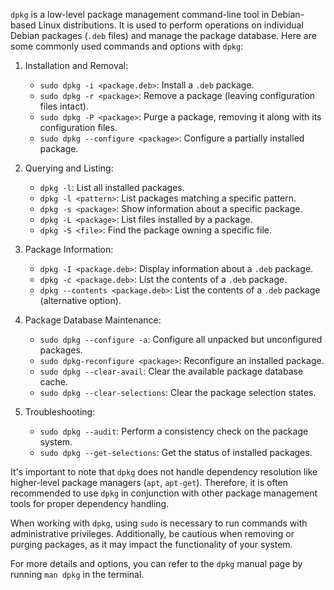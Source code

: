 `dpkg` is a low-level package management command-line tool in Debian-based Linux distributions. It is used to perform operations on individual Debian packages (`.deb` files) and manage the package database. Here are some commonly used commands and options with `dpkg`:

1. Installation and Removal:
   - `sudo dpkg -i <package.deb>`: Install a `.deb` package.
   - `sudo dpkg -r <package>`: Remove a package (leaving configuration files intact).
   - `sudo dpkg -P <package>`: Purge a package, removing it along with its configuration files.
   - `sudo dpkg --configure <package>`: Configure a partially installed package.

2. Querying and Listing:
   - `dpkg -l`: List all installed packages.
   - `dpkg -l <pattern>`: List packages matching a specific pattern.
   - `dpkg -s <package>`: Show information about a specific package.
   - `dpkg -L <package>`: List files installed by a package.
   - `dpkg -S <file>`: Find the package owning a specific file.

3. Package Information:
   - `dpkg -I <package.deb>`: Display information about a `.deb` package.
   - `dpkg -c <package.deb>`: List the contents of a `.deb` package.
   - `dpkg --contents <package.deb>`: List the contents of a `.deb` package (alternative option).

4. Package Database Maintenance:
   - `sudo dpkg --configure -a`: Configure all unpacked but unconfigured packages.
   - `sudo dpkg-reconfigure <package>`: Reconfigure an installed package.
   - `sudo dpkg --clear-avail`: Clear the available package database cache.
   - `sudo dpkg --clear-selections`: Clear the package selection states.

5. Troubleshooting:
   - `sudo dpkg --audit`: Perform a consistency check on the package system.
   - `sudo dpkg --get-selections`: Get the status of installed packages.

It's important to note that `dpkg` does not handle dependency resolution like higher-level package managers (`apt`, `apt-get`). Therefore, it is often recommended to use `dpkg` in conjunction with other package management tools for proper dependency handling.

When working with `dpkg`, using `sudo` is necessary to run commands with administrative privileges. Additionally, be cautious when removing or purging packages, as it may impact the functionality of your system.

For more details and options, you can refer to the `dpkg` manual page by running `man dpkg` in the terminal.